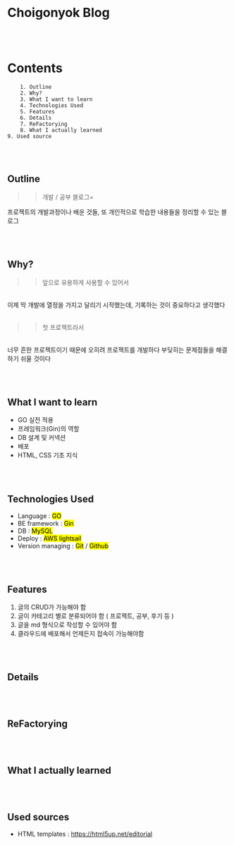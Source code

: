 <br>

# Choigonyok Blog

<br>
<br>

# Contents
>
        1. Outline
        2. Why?
        3. What I want to learn
        4. Technologies Used
        5. Features
        6. Details
        7. ReFactorying
        8. What I actually learned
	9. Used source


<br><br>

## Outline
>>개발 / 공부 블로그=

프로젝트의 개발과정이나 배운 것들, 또 개인적으로 학습한 내용들을 정리할 수 있는 블로그


<br><br>

## Why?
>>앞으로 유용하게 사용할 수 있어서
>      
<br>
이제 막 개발에 열정을 가지고 달리기 시작했는데, 기록하는 것이 중요하다고 생각했다
<br><br>

>>첫 프로젝트라서
>
<br>
너무 흔한 프로젝트이기 때문에 오히려 프로젝트를 개발하다 부딪히는 문제점들을 해결하기 쉬울 것이다

<br><br>

## What I want to learn
* GO 실전 적용
* 프레임워크(Gin)의 역할
* DB 설계 및 커넥션
* 배포
* HTML, CSS 기초 지식

<br><br>

## Technologies Used
* Language : <mark>GO</mark>
* BE framework : <mark>Gin</mark>
* DB : <mark>MySQL</mark>
* Deploy : <mark>AWS lightsail</mark>
* Version managing : <mark>Git</mark> / <mark>Github</mark>

<br><br>

## Features

1. 글의 CRUD가 가능해야 함
2. 글이 카테고리 별로 분류되어야 함 ( 프로젝트, 공부, 후기 등 )
3. 글을 md 형식으로 작성할 수 있어야 함
4. 클라우드에 배포해서 언제든지 접속이 가능해야함

<br><br>

## Details

<br><br>

## ReFactorying

<br><br>

## What I actually learned

<br><br>

## Used sources
* HTML templates : https://html5up.net/editorial
